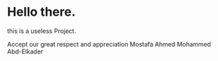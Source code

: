 # Hello there.
this is a useless Project.

Accept our great respect and appreciation
Mostafa Ahmed Mohammed Abd-Elkader
